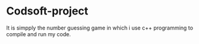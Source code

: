 # Codsoft-project
It is simpply the number guessing game in which i use c++ programming to compile and run my code.
